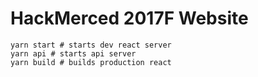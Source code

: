 # HackMerced 2017F Website

```
yarn start # starts dev react server
yarn api # starts api server
yarn build # builds production react
```

